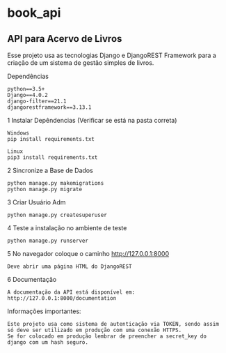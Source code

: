 # book_api
## API para Acervo de Livros
Esse projeto usa as tecnologias Django e DjangoREST Framework para a criação de um sistema de gestão simples de livros.

Dependências
```
python==3.5+
Django==4.0.2
django-filter==21.1
djangorestframework==3.13.1
```

1 Instalar Depêndencias (Verificar se está na pasta correta)
```
Windows
pip install requirements.txt
```
```
Linux
pip3 install requirements.txt
```

2 Sincronize a Base de Dados
```
python manage.py makemigrations
python manage.py migrate
```

3 Criar Usuário Adm
```
python manage.py createsuperuser
```

4 Teste a instalação no ambiente de teste
```
python manage.py runserver
```

5 No navegador coloque o caminho http://127.0.0.1:8000
```
Deve abrir uma página HTML do DjangoREST
```
6 Documentação 
```
A documentação da API está disponível em:  http://127.0.0.1:8000/documentation
```
Informações importantes: 
```
Este projeto usa como sistema de autenticação via TOKEN, sendo assim só deve ser utilizado em produção com uma conexão HTTPS.
Se for colocado em produção lembrar de preencher a secret_key do django com um hash seguro.
```
